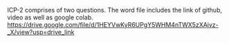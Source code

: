 ICP-2 comprises of two questions. The word file includes the link of github, video as well as google colab.
https://drive.google.com/file/d/1HEYVwKyR6UPgY5WHM4nTWX5zXAjvz-_X/view?usp=drive_link
